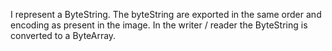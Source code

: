 I represent a ByteString. 
The byteString are exported in the same order and encoding as present in the image.  In the writer / reader the ByteString is converted to a ByteArray. 